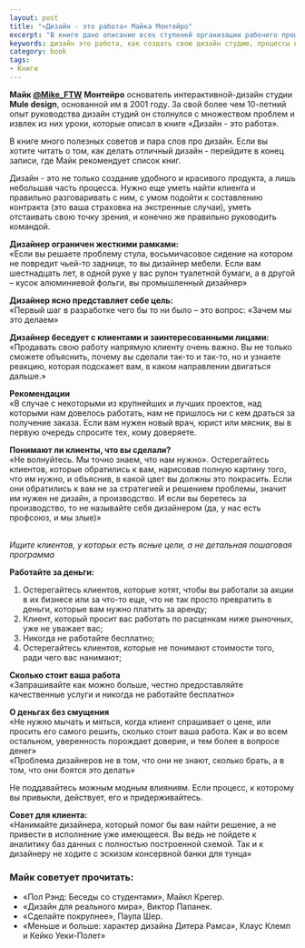 ```yaml
---
layout: post
title: "«Дизайн - это работа» Майка Монтейро"
excerpt: "В книге дано описание всех ступеней организации рабочего процесса дизайн-компании. Майк утверждает, что работа дизайнера – не только талант, но и бизнес. Благодаря этой книге вы можете научиться у Монтейро искусству предоставления услуг, ценить свою работу и получать за это вознаграждение"
keywords: дизайн это работа, как создать свою дизайн студию, процессы в дизайн студии, книга про дизайн, Майк Монтейро
category: book
tags:
- Книги
---
```


**Майк [@Mike_FTW](http://twitter.com/Mike_FTW) Монтейро** основатель интерактивной-дизайн студии **Mule design**, основанной им в 2001 году.
За свой более чем 10-летний опыт руководства дизайн студий он столнулся с множеством проблем и извлек из них уроки, которые описал в книге «Дизайн - это работа».

В книге много полезных советов и пара слов про дизайн. Если вы хотите читать о том, как делать отличный дизайн - перейдите в конец записи, где Майк рекомендует список книг.

Дизайн - это не только создание удобного и красивого продукта, а лишь небольшая часть процесса.
Нужно еще уметь найти клиента и правильно разговаривать с ним, с умом подойти к составлению контракта (это ваша страховка на экстренные случаи), уметь отстаивать свою точку зрения, и конечно же правильно руководить командой.

<b>Дизайнер ограничен жесткими рамками:</b><br> «Если вы решаете проблему стула, восьмичасовое сидение на котором не повредит чьей-то заднице, то вы дизайнер мебели. Если вам шестнадцать лет, в одной руке у вас рулон туалетной бумаги, а в другой – кусок алюминиевой фольги, вы промышленный дизайнер»

<b>Дизайнер ясно представляет себе цель:</b><br> «Первый шаг в разработке чего бы то ни было – это вопрос: «Зачем мы это делаем»

<b>Дизайнер беседует с клиентами и заинтересованными лицами:</b><br> «Продавать свою работу напрямую клиенту очень важно. Вы не только сможете объяснить, почему вы сделали так-то и так-то, но и узнаете реакцию, которая подскажет вам, в каком направлении двигаться дальше.»

<b>Рекомендации</b><br> «В случае с некоторыми из крупнейших и лучших проектов, над которыми нам довелось работать, нам не пришлось ни с кем драться за получение заказа. Если вам нужен новый врач, юрист или мясник, вы в первую очередь спросите тех, кому доверяете.

<b>Понимают ли клиенты, что вы сделали?</b><br> «Не волнуйтесь. Мы точно знаем, что нам нужно». Остерегайтесь клиентов, которые обратились к вам, нарисовав полную картину того, что им нужно, и объяснив, в какой цвет вы должны это покрасить. Если они обратились к вам не за стратегией и решением проблемы, значит им нужен не дизайн, а производство. И если вы беретесь за производство, то не называйте себя дизайнером (да, у нас есть профсоюз, и мы злые)»

<br><i>Ищите клиентов, у которых есть ясные цели, а не детальная пошаговая программа</i>

<b>Работайте за деньги:</b><br>

1. Остерегайтесь клиентов, которые хотят, чтобы вы работали за акции в их бизнесе или за что-то еще, что не так просто превратить в деньги, которые вам нужно платить за аренду;<br>
2. Клиент, который просит вас работать по расценкам ниже рыночных, уже не уважает вас;<br>
3. Никогда не работайте бесплатно;<br>
4. Остерегайтесь клиентов, которые не понимают стоимости того, ради чего вас нанимают;

<b>Сколько стоит ваша работа</b><br> «Запрашивайте как можно больше, честно предоставляйте качественные услуги и никогда не работайте бесплатно»

<b>О деньгах без смущения</b><br> «Не нужно мычать и мяться, когда клиент спрашивает о цене, или просить его самого решить, сколько стоит ваша работа. Как и во всем остальном, уверенность порождает доверие, и тем более в вопросе денег»<br>
«Проблема дизайнеров не в том, что они не знают, сколько брать, а в том, что они боятся это делать»

Не поддавайтесь можным модным влияниям. Если процесс, к которому вы привыкли, действует, его и придерживайтесь.

<b>Совет для клиента:</b><br> «Нанимайте дизайнера, который помог бы вам найти решение, а не привести в исполнение уже имеющееся. Вы ведь не пойдете к аналитику баз данных с полностью построенной схемой. Так и к дизайнеру не ходите с эскизом консервной банки для тунца»

### Майк советует прочитать:

- «Пол Рэнд: Беседы со студентами», Майкл Крегер.
- «Дизайн для реального мира», Виктор Папанек.
- «Сделайте покрупнее», Паула Шер.
- «Меньше и больше: характер дизайна Дитера Рамса», Клаус Клемп и Кейко Уеки-Полет»